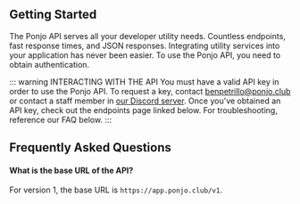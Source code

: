 ## Getting Started

The Ponjo API serves all your developer utility needs. Countless endpoints, fast response times, and JSON responses. Integrating utility services into your application has never been easier. To use the Ponjo API, you need to obtain authentication.

::: warning INTERACTING WITH THE API
You must have a valid API key in order to use the Ponjo API. To request a key, contact [benpetrillo@ponjo.club](mailto:benpetrillo@ponjo.club) or contact a staff member in [our Discord server](https://ponjo.club/discord).
Once you've obtained an API key, check out the endpoints page linked below. For troubleshooting, reference our FAQ below.
:::

## Frequently Asked Questions

#### What is the base URL of the API?
For version 1, the base URL is ```https://app.ponjo.club/v1```.